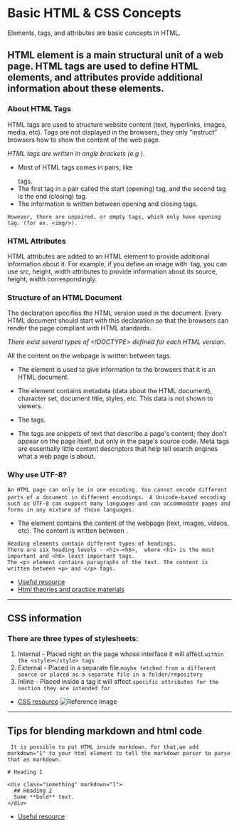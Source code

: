 # Basic HTML & CSS Concepts 

Elements, tags, and attributes are basic concepts in HTML.

## HTML element is a main structural unit of a web page. HTML tags are used to define HTML elements, and attributes provide additional information about these elements.

### About HTML Tags

HTML tags are used to structure website content (text, hyperlinks, images, media, etc). 
Tags are not displayed in the browsers, they only “instruct” browsers how to show the content of the web page.

*HTML tags are written in angle brackets (e.g <html>).*

- Most of HTML tags comes in pairs, like <p> </p> tags. 
- The first tag in a pair called the start (opening) tag, and the second tag is the end (closing) tag. 
- The information is written between opening and closing tags.

``` 
However, there are unpaired, or empty tags, which only have opening tag. (for ex. <img/>).
```


### HTML Attributes
HTML attributes are added to an HTML element to provide additional information about it. 
For example, if you define an image with <img/> tag, you can use src, height, width attributes to provide information about its source, height, width correspondingly.


### Structure of an HTML Document
The <!DOCTYPE html> declaration specifies the HTML version used in the document. 
Every HTML document should start with this declaration so that the browsers can render the page compliant with HTML standards.

*There exist several types of <!DOCTYPE> defined for each HTML version.*

All the content on the webpage is written between <html> </html> tags.
- The <html> element is used to give information to the browsers that it is an HTML document.

- The <head> element contains metadata (data about the HTML document), character set, document title, styles, etc. This data is not shown to viewers.

- The <title> displays the title of the website in the browser tab when the page is loaded. The title is written between <title> </title> tags.

- The <meta> tags are snippets of text that describe a page's content; they don't appear on the page itself, but only in the page's source code. Meta tags are essentially little content descriptors that help tell search engines what a web page is about.

### Why use UTF-8? 
 `An HTML page can only be in one encoding. You cannot encode different parts of a document in different encodings. `
 `A Unicode-based encoding such as UTF-8 can support many languages and can accommodate pages and forms in any mixture of those languages.`

- The <body> element contains the content of the webpage (text, images, videos, etc). The content is written between <body> </body>.

```
Heading elements contain different types of headings. 
There are six heading levels - <h1>-<h6>,  where <h1> is the most important and <h6> least important tags.
The <p> element contains paragraphs of the text. The content is written between <p> and </p> tags.
 ```
- [Useful resource](https://html.com/wp-content/uploads/html-cheat-sheet.pdf)
- [Html theories and practice materials](https://www.tutorialspoint.com/html/index.htm)
---------------------

## CSS information
### There are three types of stylesheets:
1. Internal - Placed right on the page whose interface it will affect.`within the <style></style> tags`
2. External - Placed in a separate file.`maybe fetched from a different source or placed as a separate file in a folder/repository`
3. Inline - Placed inside a tag it will affect.`specific attributes for the section they are intended for`

- [CSS resource](https://developer.mozilla.org/en-US/docs/Learn/Getting_started_with_the_web/CSS_basics)
 ![Reference image](https://developer.mozilla.org/en-US/docs/Learn/Getting_started_with_the_web/CSS_basics/css-declaration-small.png)
---------------------
 
 ## Tips for blending markdown and html code
 `
It is possible to put HTML inside markdown. For that,we add markdown="1" to your html element to tell the markdown parser to parse that as markdown.`
```
# Heading 1

<div class="something" markdown="1">
  ## Heading 2
  Some **bold** text.
</div>
```
- [Useful resource](https://css-tricks.com/little-stuff-markdown-always-forget-google/)
